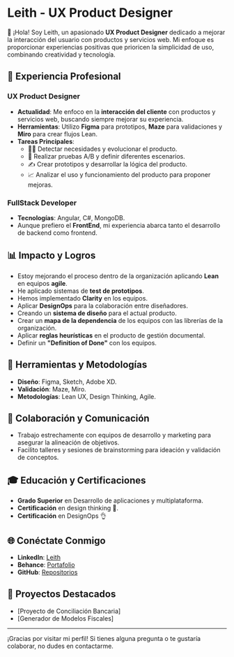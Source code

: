 # Leith - UX Product Designer

👋 ¡Hola! Soy Leith, un apasionado **UX Product Designer** dedicado a mejorar la interacción del usuario con productos y servicios web. Mi enfoque es proporcionar experiencias positivas que prioricen la simplicidad de uso, combinando creatividad y tecnología.

## 💼 Experiencia Profesional

### UX Product Designer
- **Actualidad**: Me enfoco en la **interacción del cliente** con productos y servicios web, buscando siempre mejorar su experiencia.
- **Herramientas**: Utilizo **Figma** para prototipos, **Maze** para validaciones y **Miro** para crear flujos Lean.
- **Tareas Principales**:
  - 🕵️‍♂️ Detectar necesidades y evolucionar el producto.
  - 📐 Realizar pruebas A/B y definir diferentes escenarios.
  - ✍️ Crear prototipos y desarrollar la lógica del producto.
  - 📈 Analizar el uso y funcionamiento del producto para proponer mejoras.

### FullStack Developer
- **Tecnologías**: Angular, C#, MongoDB.
- Aunque prefiero el **FrontEnd**, mi experiencia abarca tanto el desarrollo de backend como frontend.

## 📊 Impacto y Logros
- Estoy mejorando el proceso dentro de la organización aplicando **Lean** en equipos **agile**.
- He aplicado sistemas de **test de prototipos**.
- Hemos implementado **Clarity** en los equipos.
- Aplicar **DesignOps** para la colaboración entre diseñadores.
- Creando un **sistema de diseño** para el actual producto.
- Crear un **mapa de la dependencia** de los equipos con las librerías de la organización.
- Aplicar **reglas heurísticas** en el producto de gestión documental.
- Definir un **"Definition of Done"** con los equipos.

## 🔧 Herramientas y Metodologías
- **Diseño**: Figma, Sketch, Adobe XD.
- **Validación**: Maze, Miro.
- **Metodologías**: Lean UX, Design Thinking, Agile.

## 🤝 Colaboración y Comunicación
- Trabajo estrechamente con equipos de desarrollo y marketing para asegurar la alineación de objetivos.
- Facilito talleres y sesiones de brainstorming para ideación y validación de conceptos.

## 🎓 Educación y Certificaciones
- **Grado Superior** en Desarrollo de aplicaciones y multiplataforma.
- **Certificación** en design thinking 🤔.
- **Certificación** en DesignOps 👌

## 🌐 Conéctate Conmigo
- **LinkedIn**: [Leith](https://www.linkedin.com/in/leithojarayse)
- **Behance**: [Portafolio](https://www.behance.net/leithojarayse)
- **GitHub**: [Repositorios](https://github.com/leithojarayse)

## 🚀 Proyectos Destacados
- [Proyecto de Conciliación Bancaria]
- [Generador de Modelos Fiscales]
---

¡Gracias por visitar mi perfil! Si tienes alguna pregunta o te gustaría colaborar, no dudes en contactarme.
